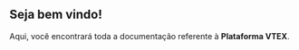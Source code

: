 ## Seja bem vindo!

Aqui, você encontrará toda a documentação referente à **Plataforma VTEX**.







